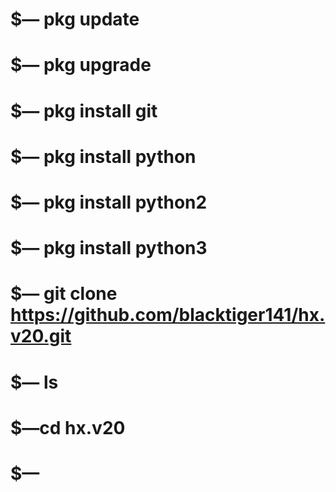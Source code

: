 # $— pkg update
# $— pkg upgrade
# $— pkg install git
# $— pkg install python
# $— pkg install python2
# $— pkg install python3
# $— git clone https://github.com/blacktiger141/hx.v20.git
# $— ls
# $—cd hx.v20
# $—
